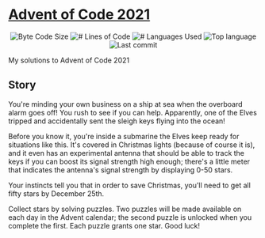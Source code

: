 # [Advent of Code 2021](https://adventofcode.com/2021)

<p align="center">
	<img alt="Byte Code Size" src="https://img.shields.io/github/languages/code-size/ChristosHadjichristofi/advent-of-code?color=yellowgreen" />
	<img alt="# Lines of Code" src="https://img.shields.io/tokei/lines/github/ChristosHadjichristofi/advent-of-code?color=yellowgreen" />
	<img alt="# Languages Used" src="https://img.shields.io/github/languages/count/ChristosHadjichristofi/advent-of-code?color=yellow" />
	<img alt="Top language" src="https://img.shields.io/github/languages/top/ChristosHadjichristofi/advent-of-code?color=yellow" />
	<img alt="Last commit" src="https://img.shields.io/github/last-commit/ChristosHadjichristofi/advent-of-code?color=important" />
</p>

My solutions to Advent of Code 2021

## Story
You're minding your own business on a ship at sea when the overboard alarm goes off! You rush to see if you can help. Apparently, one of the Elves tripped and accidentally sent the sleigh keys flying into the ocean!

Before you know it, you're inside a submarine the Elves keep ready for situations like this. It's covered in Christmas lights (because of course it is), and it even has an experimental antenna that should be able to track the keys if you can boost its signal strength high enough; there's a little meter that indicates the antenna's signal strength by displaying 0-50 stars.

Your instincts tell you that in order to save Christmas, you'll need to get all fifty stars by December 25th.

Collect stars by solving puzzles. Two puzzles will be made available on each day in the Advent calendar; the second puzzle is unlocked when you complete the first. Each puzzle grants one star. Good luck!
